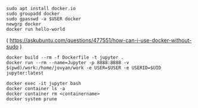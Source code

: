 ```shell
sudo apt install docker.io
sudo groupadd docker
sudo gpasswd -a $USER docker
newgrp docker
docker run hello-world
```

( https://askubuntu.com/questions/477551/how-can-i-use-docker-without-sudo )

```shell
docker build --rm -f Dockerfile -t jupyter .
docker run --rm --name=Jupyter -p 8888:8888 -v $(pwd)/work:/home/jovyan/work -e USER=$USER -e USERID=$UID jupyter:latest 
```

```shell
docker exec -it jupyter bash
docker container ls -a
docker container rm <containername>
docker system prune
```
